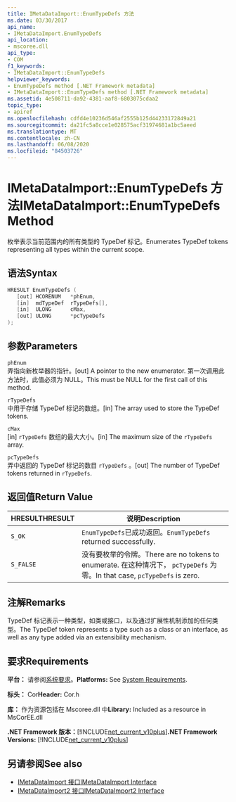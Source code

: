 ```yaml
---
title: IMetaDataImport::EnumTypeDefs 方法
ms.date: 03/30/2017
api_name:
- IMetaDataImport.EnumTypeDefs
api_location:
- mscoree.dll
api_type:
- COM
f1_keywords:
- IMetaDataImport::EnumTypeDefs
helpviewer_keywords:
- EnumTypeDefs method [.NET Framework metadata]
- IMetaDataImport::EnumTypeDefs method [.NET Framework metadata]
ms.assetid: 4e508711-da92-4381-aaf8-6803075cdaa2
topic_type:
- apiref
ms.openlocfilehash: cdfd4e10236d546af2555b125d44233172849a21
ms.sourcegitcommit: da21fc5a8cce1e028575acf31974681a1bc5aeed
ms.translationtype: MT
ms.contentlocale: zh-CN
ms.lasthandoff: 06/08/2020
ms.locfileid: "84503726"
---
```

# <a name="imetadataimportenumtypedefs-method"></a><span data-ttu-id="e76d9-102">IMetaDataImport::EnumTypeDefs 方法</span><span class="sxs-lookup"><span data-stu-id="e76d9-102">IMetaDataImport::EnumTypeDefs Method</span></span>
<span data-ttu-id="e76d9-103">枚举表示当前范围内的所有类型的 TypeDef 标记。</span><span class="sxs-lookup"><span data-stu-id="e76d9-103">Enumerates TypeDef tokens representing all types within the current scope.</span></span>  
  
## <a name="syntax"></a><span data-ttu-id="e76d9-104">语法</span><span class="sxs-lookup"><span data-stu-id="e76d9-104">Syntax</span></span>  
  
```cpp  
HRESULT EnumTypeDefs (  
   [out] HCORENUM   *phEnum,
   [in]  mdTypeDef  rTypeDefs[],  
   [in]  ULONG      cMax,
   [out] ULONG      *pcTypeDefs  
);  
```  
  
## <a name="parameters"></a><span data-ttu-id="e76d9-105">参数</span><span class="sxs-lookup"><span data-stu-id="e76d9-105">Parameters</span></span>  
 `phEnum`  
 <span data-ttu-id="e76d9-106">弄指向新枚举器的指针。</span><span class="sxs-lookup"><span data-stu-id="e76d9-106">[out] A pointer to the new enumerator.</span></span> <span data-ttu-id="e76d9-107">第一次调用此方法时，此值必须为 NULL。</span><span class="sxs-lookup"><span data-stu-id="e76d9-107">This must be NULL for the first call of this method.</span></span>  
  
 `rTypeDefs`  
 <span data-ttu-id="e76d9-108">中用于存储 TypeDef 标记的数组。</span><span class="sxs-lookup"><span data-stu-id="e76d9-108">[in] The array used to store the TypeDef tokens.</span></span>  
  
 `cMax`  
 <span data-ttu-id="e76d9-109">[in] `rTypeDefs` 数组的最大大小。</span><span class="sxs-lookup"><span data-stu-id="e76d9-109">[in] The maximum size of the `rTypeDefs` array.</span></span>  
  
 `pcTypeDefs`  
 <span data-ttu-id="e76d9-110">弄中返回的 TypeDef 标记的数目 `rTypeDefs` 。</span><span class="sxs-lookup"><span data-stu-id="e76d9-110">[out] The number of TypeDef tokens returned in `rTypeDefs`.</span></span>  
  
## <a name="return-value"></a><span data-ttu-id="e76d9-111">返回值</span><span class="sxs-lookup"><span data-stu-id="e76d9-111">Return Value</span></span>  
  
|<span data-ttu-id="e76d9-112">HRESULT</span><span class="sxs-lookup"><span data-stu-id="e76d9-112">HRESULT</span></span>|<span data-ttu-id="e76d9-113">说明</span><span class="sxs-lookup"><span data-stu-id="e76d9-113">Description</span></span>|  
|-------------|-----------------|  
|`S_OK`|<span data-ttu-id="e76d9-114">`EnumTypeDefs`已成功返回。</span><span class="sxs-lookup"><span data-stu-id="e76d9-114">`EnumTypeDefs` returned successfully.</span></span>|  
|`S_FALSE`|<span data-ttu-id="e76d9-115">没有要枚举的令牌。</span><span class="sxs-lookup"><span data-stu-id="e76d9-115">There are no tokens to enumerate.</span></span> <span data-ttu-id="e76d9-116">在这种情况下， `pcTypeDefs` 为零。</span><span class="sxs-lookup"><span data-stu-id="e76d9-116">In that case, `pcTypeDefs` is zero.</span></span>|  
  
## <a name="remarks"></a><span data-ttu-id="e76d9-117">注解</span><span class="sxs-lookup"><span data-stu-id="e76d9-117">Remarks</span></span>  
 <span data-ttu-id="e76d9-118">TypeDef 标记表示一种类型，如类或接口，以及通过扩展性机制添加的任何类型。</span><span class="sxs-lookup"><span data-stu-id="e76d9-118">The TypeDef token represents a type such as a class or an interface, as well as any type added via an extensibility mechanism.</span></span>  
  
## <a name="requirements"></a><span data-ttu-id="e76d9-119">要求</span><span class="sxs-lookup"><span data-stu-id="e76d9-119">Requirements</span></span>  
 <span data-ttu-id="e76d9-120">**平台：** 请参阅[系统要求](../../get-started/system-requirements.md)。</span><span class="sxs-lookup"><span data-stu-id="e76d9-120">**Platforms:** See [System Requirements](../../get-started/system-requirements.md).</span></span>  
  
 <span data-ttu-id="e76d9-121">**标头：** Cor</span><span class="sxs-lookup"><span data-stu-id="e76d9-121">**Header:** Cor.h</span></span>  
  
 <span data-ttu-id="e76d9-122">**库：** 作为资源包括在 Mscoree.dll 中</span><span class="sxs-lookup"><span data-stu-id="e76d9-122">**Library:** Included as a resource in MsCorEE.dll</span></span>  
  
 <span data-ttu-id="e76d9-123">**.NET Framework 版本：**[!INCLUDE[net_current_v10plus](../../../../includes/net-current-v10plus-md.md)]</span><span class="sxs-lookup"><span data-stu-id="e76d9-123">**.NET Framework Versions:** [!INCLUDE[net_current_v10plus](../../../../includes/net-current-v10plus-md.md)]</span></span>  
  
## <a name="see-also"></a><span data-ttu-id="e76d9-124">另请参阅</span><span class="sxs-lookup"><span data-stu-id="e76d9-124">See also</span></span>

- [<span data-ttu-id="e76d9-125">IMetaDataImport 接口</span><span class="sxs-lookup"><span data-stu-id="e76d9-125">IMetaDataImport Interface</span></span>](imetadataimport-interface.md)
- [<span data-ttu-id="e76d9-126">IMetaDataImport2 接口</span><span class="sxs-lookup"><span data-stu-id="e76d9-126">IMetaDataImport2 Interface</span></span>](imetadataimport2-interface.md)
